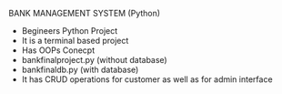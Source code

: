 BANK MANAGEMENT SYSTEM (Python)

- Begineers Python Project
- It is a terminal based project
- Has OOPs Conecpt
- bankfinalproject.py (without database)
- bankfinaldb.py (with database)
- It has CRUD operations for customer as well as for admin interface
